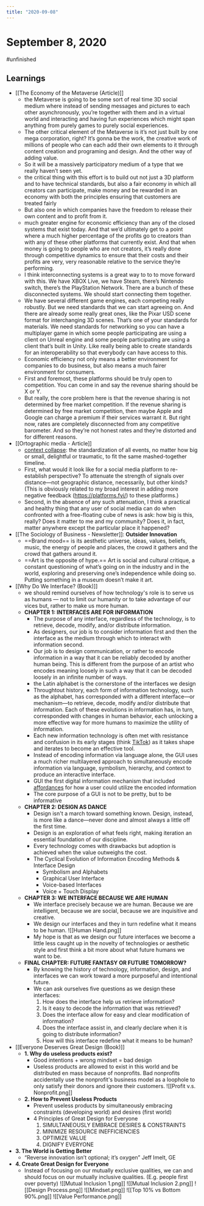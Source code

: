 ```yaml
---
title: "2020-09-08"
---
```


# September 8, 2020
#unfinished
## Learnings
- [[The Economy of the Metaverse (Article)]]
	- the Metaverse is going to be some sort of real time 3D social medium where instead of sending messages and pictures to each other asynchronously, you’re together with them and in a virtual world and interacting and having fun experiences which might span anything from purely games to purely social experiences.
	- The other critical element of the Metaverse is it’s not just built by one mega corporation, right? It’s gonna be the work, the creative work of millions of people who can each add their own elements to it through content creation and programing and design. And the other way of adding value.
	- So it will be a massively participatory medium of a type that we really haven’t seen yet.
	- the critical thing with this effort is to build out not just a 3D platform and to have technical standards, but also a fair economy in which all creators can participate, make money and be rewarded in an economy with both the principles ensuring that customers are treated fairly
	- But also one in which companies have the freedom to release their own content and to profit from it.
	- much greater engine for economic efficiency than any of the closed systems that exist today. And that we’d ultimately get to a point where a much higher percentage of the profits go to creators than with any of these other platforms that currently exist. And that when money is going to people who are not creators, it’s really done through competitive dynamics to ensure that their costs and their profits are very, very reasonable relative to the service they’re performing.
	- I think interconnecting systems is a great way to to to move forward with this. We have XBOX Live, we have Steam, there’s Nintendo switch, there’s the PlayStation Network. There are a bunch of these disconnected systems. We should start connecting them together.
	- We have several different game engines, each competing really robustly. But we need standards that we can start agreeing on. And there are already some really great ones, like the Pixar USD scene format for interchanging 3D scenes. That’s one of your standards for materials. We need standards for networking so you can have a multiplayer game in which some people participating are using a client on Unreal engine and some people participating are using a client that’s built in Unity. Like really being able to create standards for an interoperability so that everybody can have access to this.
	- Economic efficiency not only means a better environment for companies to do business, but also means a much fairer environment for consumers.
	- First and foremost, these platforms should be truly open to competition. You can come in and say the revenue sharing should be X or Y.
	- But really, the core problem here is that the revenue sharing is not determined by free market competition. If the revenue sharing is determined by free market competition, then maybe Apple and Google can charge a premium if their services warrant it. But right now, rates are completely disconnected from any competitive barometer. And so they’re not honest rates and they’re distorted and for different reasons.
- [[Ortographic media - Article]]
	-  [context collapse](http://www.zephoria.org/thoughts/archives/2013/12/08/coining-context-collapse.html): the standardization of all events, no matter how big or small, delightful or traumatic, to fit the same mashed-together timeline.
	-  First, what would it look like for a social media platform to re-establish perspective? To attenuate the strength of signals over distance—not geographic distance, necessarily, but other kinds? (This is obviously related to my broad interest in adding more negative feedback (https://platforms.fyi/) to these platforms.)
	-  Second, in the absence of any such attenuation, I think a practical and healthy thing that any user of social media can do when confronted with a free-floating cube of news is ask: how big is this, really? Does it matter to me and my community? Does it, in fact, matter anywhere except the particular place it happened?
- [[The Sociology of Business - Newsletter]]: **Outsider Innovation**
	- ==Brand mood== is its aesthetic universe, ideas, values, beliefs, music, the energy of people and places, the crowd it gathers and the crowd that gathers around it.
	- ==Art is the opposite of hype.== Art is social and cultural critique, a constant questioning of what’s going on in the industry and in the world, exploring and preserving one’s independence while doing so. Putting something in a museum doesn’t make it art.
- [[Why Do We Interface? (Book)]]
	-  we should remind ourselves of how technology's role is to serve us as humans — not to limit our humanity or to take advantage of our vices but, rather to make us more human.
	-  **CHAPTER 1: INTERFACES ARE FOR INFORMATION**
		-  The purpose of any interface, regardless of the technology, is to retrieve, decode, modify, and/or distribute information.
		-  As designers, our job is to consider information first and then the interface as the medium through which to interact with information second. 
		-  Our job is to design communication, or rather to encode information in a way that it can be reliably decoded by another human being. This is different from the purpose of an artist who encodes meaning loosely in such a way that it can be decoded loosely in an infinite number of ways.
		-  the Latin alphabet is the cornerstone of the interfaces we design
		-  Throughtout history, each form of information technology, such as the alphabet, has corresponded with a different interface—or mechanism—to retrieve, decode, modify and/or distribute that information. Each of these evolutions in information has, in turn, corresponded with changes in human behavior, each unlocking a more effective way for more humans to maximize the utility of information.  
		-  Each new information technology is often met with resistance and confusion in its early stages (think [TikTok](https://www.eugenewei.com/blog/2020/8/3/tiktok-and-the-sorting-hat)) as it takes shape and iterates to become an effective tool. 
		-  Instead of encoding information via language alone, the GUI uses a much richer multilayered approach to simultaneously encode information via language, symbolism, hierarchy, and context to produce an interactive interface.
		-  GUI the first digital information mechanism that included [affordances](https://en.wikipedia.org/wiki/Affordance) for how a user could utilize the encoded information
		-  The core purpose of a GUI is not to be pretty, but to be informative
	-  **CHAPTER 2: DESIGN AS DANCE**
		-  Design isn't a march toward something known. Design, instead, is more like a dance—never done and almost always a little off the first time. 
		-  Design is an exploration of what feels right, making iteration an essential foundation of our discipline.
		-  Every technology comes with drawbacks but adoption is achieved when the value outweighs the cost.
		-  The Cyclical Evolution of Information Encoding Methods & Interface Design
			-  Symbolism and Alphabets
			-  Graphical User Interface
			-  Voice-based Interfaces
			-  Voice + Touch Display
	-  **CHAPTER 3: WE INTERFACE BECAUSE WE ARE HUMAN**
		-  We interface precisely because we are human. Because we are intelligent, because we are social, because we are inquisitive and creative. 
		-  We design our interfaces and they in turn redefine what it means to be human.
	 ![[Human Hand.png]]
		- My hope is that as we design our future interfaces we become a little less caught up in the novelty of technologies or aesthetic style and first think a bit more about what future humans we want to be. 
	-  **FINAL CHAPTER: FUTURE FANTASY OR FUTURE TOMORROW?**
		-   By knowing the history of technology, information, design, and interfaces we can work toward a more purposeful and intentional future.
		- We can ask ourselves five questions as we design these interfaces:
			1. How does the interface help us retrieve information?	
			2. Is it easy to decode the information that was retrieved?
			3. Does the interface allow for easy and clear modification of information?
			4. Does the interface assist in, and clearly declare when it is going to distribute information?
			5. How will this interface redefine what it means to be human?
- [[Everyone Deserves Great Design (Book)]]
	- **1. Why do useless products exist?**
		- Good intentions + wrong mindset = bad design
		- Useless products are allowed to exist in this world and be distributed en mass because of nonprofits. Bad nonprofits accidentally use the nonprofit's business model as a loophole to only satisfy their donors and ignore their customers.
![[Profit v.s. Nonprofit.png]]
	- **2. How to Prevent Useless Products**
		- Prevent useless products by simultaneously embracing constraints (developing world) and desires (first world)
		- 4 Principles of Great Design for Everyone
			1. SIMULTANEOUSLY EMBRACE DESIRES & CONSTRAINTS
			2. MINIMIZE RESOURCE INEFFICIENCIES
			3. OPTIMIZE VALUE
			4. DIGNIFY EVERYONE
 - **3. The World is Getting Better**
	 -  “Reverse innovation isn’t optional; it’s oxygen” Jeff Imelt, GE
 -  **4. Create Great Design for Everyone**
	 -  Instead of focusing on our mutually exclusive qualities, we can and should focus on our mutually inclusive qualities.  (E.g. people first over poverty)
![[Mutual Inclusion 1.png]]
![[Mutual Inclusion 2.png]]
![[Design Process.png]]
![[Mindset.png]]
![[Top 10% vs Bottom 90%.png]]
![[Value Performance.png]]
